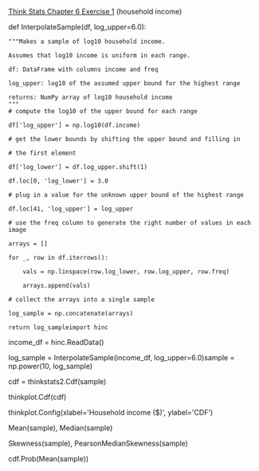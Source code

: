 [Think Stats Chapter 6 Exercise 1](http://greenteapress.com/thinkstats2/html/thinkstats2007.html#toc60) (household income)

def InterpolateSample(df, log_upper=6.0):

    """Makes a sample of log10 household income.

    Assumes that log10 income is uniform in each range.

    df: DataFrame with columns income and freq
    
    log_upper: log10 of the assumed upper bound for the highest range

    returns: NumPy array of log10 household income
    """
    # compute the log10 of the upper bound for each range
    
    df['log_upper'] = np.log10(df.income)

    # get the lower bounds by shifting the upper bound and filling in
    
    # the first element
    
    df['log_lower'] = df.log_upper.shift(1)
    
    df.loc[0, 'log_lower'] = 3.0

    # plug in a value for the unknown upper bound of the highest range
    
    df.loc[41, 'log_upper'] = log_upper
    
    # use the freq column to generate the right number of values in each image
    
    arrays = []
    
    for _, row in df.iterrows():
    
        vals = np.linspace(row.log_lower, row.log_upper, row.freq)
        
        arrays.append(vals)

    # collect the arrays into a single sample
    
    log_sample = np.concatenate(arrays)
    
    return log_sampleimport hinc

income_df = hinc.ReadData()

log_sample = InterpolateSample(income_df, log_upper=6.0)sample = np.power(10, log_sample)

cdf = thinkstats2.Cdf(sample)

thinkplot.Cdf(cdf)

thinkplot.Config(xlabel='Household income ($)',
               ylabel='CDF')
               
Mean(sample), Median(sample)

Skewness(sample), PearsonMedianSkewness(sample)

cdf.Prob(Mean(sample))
